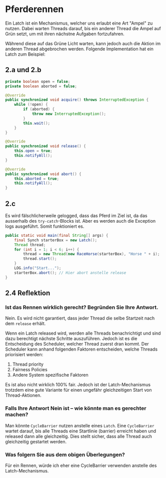 # Pferderennen

Ein Latch ist ein Mechanismus, welcher uns erlaubt eine Art "Ampel" zu nutzen. Dabei warten Threads darauf, bis ein anderer Thread die Ampel auf Grün setzt, um mit ihren nächstne Aufgaben fortzufahren.

Während diese auf das Grüne Licht warten, kann jedoch auch die Aktion im anderen Thread abgebrochen werden. Folgende Implementation hat ein Latch zum Beispiel:

## 2.a und 2.b

```Java
private boolean open = false;
private boolean aborted = false;

@Override
public synchronized void acquire() throws InterruptedException {
    while (!open) {
        if (aborted) {
            throw new InterruptedException();
        }
        this.wait();
    }
}

@Override
public synchronized void release() {
    this.open = true;
    this.notifyAll();
}

@Override
public synchronized void abort() {
    this.aborted = true;
    this.notifyAll();
}
```

## 2.c

Es wird fälschlicherweile gelogged, dass das Pferd im Ziel ist, da das ausserhalb des `try-catch`-Blocks ist. Aber es werden auch die Exception logs ausgeführt. Somit funktioniert es.

```Java
public static void main(final String[] args) {
    final Synch starterBox = new Latch();
    Thread thread;
    for (int i = 1; i < 6; i++) {
        thread = new Thread(new RaceHorse(starterBox), "Horse " + i);
        thread.start();
    }
    LOG.info("Start...");
    starterBox.abort(); // Hier abort anstelle release
}
```

## 2.4 Reflektion

### Ist das Rennen wirklich gerecht? Begründen Sie Ihre Antwort.

Nein. Es wird nicht garantiert, dass jeder Thread die selbe Startzeit nach dem `release` erhält. 

Wenn ein Latch released wird, werden alle Threads benachrichtigt und sind dazu berechtigt nächste Schritte auszuführen. Jedoch ist es die Entscheidung des Scheduler, welcher Thread zuerst dran kommt. Der Scheduler kann anhand folgenden Faktoren entscheiden, welche Threads priorisiert werden:

1. Thread priority
2. Fairness Policies
3. Andere System spezifische Faktoren

Es ist also nicht wirklich 100% fair. Jedoch ist der Latch-Mechanismus trotzdem eine gute Variante für einen ungefähr gleichzeitigen Start von Thread-Aktionen.

### Falls Ihre Antwort Nein ist – wie könnte man es gerechter machen?

Man könnte `CycleBarrier` nutzen anstelle eines `Latch`. Eine `CycleBarrier` wartet darauf, bis alle Threads eine Startlinie (barrier) erreicht haben und released dann alle gleichzeitig. Dies stellt sicher, dass alle Thread auch gleichzeitig gestartet werden.

### Was folgern Sie aus dem obigen Überlegungen?

Für ein Rennen, würde ich eher eine CycleBarrier verwenden anstelle des Latch-Mechanismus.
